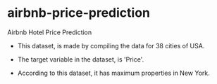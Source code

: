 # airbnb-price-prediction

Airbnb Hotel Price Prediction 

* This dataset, is made by compiling the data for 38 cities of USA. 

* The target variable in the dataset, is 'Price'.

* According to this dataset, it has maximum properties in New York. 


